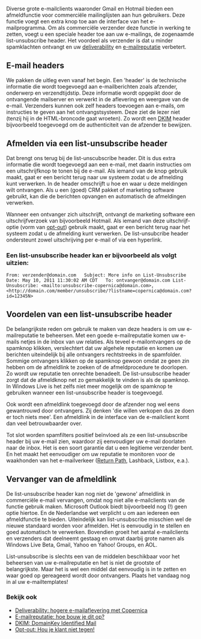 Diverse grote e-mailclients waaronder Gmail en Hotmail bieden een
afmeldfunctie voor commerciële mailinglijsten aan hun gebruikers. Deze
functie voegt een extra knop toe aan de interface van het
e-mailprogramma. Om als commerciële verzender deze functie in werking te
zetten, voegt u een speciale header toe aan uw e-mailings, de zogenaamde
list-unsubscribe header. Het voordeel als verzender is dat u minder
spamklachten ontvangt en uw
[deliverability](./deliverability-better-email-delivery-with-copernica.md "Deliverability")
en [e-mailreputatie](./how-to-build-up-your-email-reputation.md "E-mail reputatie")
verbetert.

E-mail headers
--------------

We pakken de uitleg even vanaf het begin. Een 'header' is de technische
informatie die wordt toegevoegd aan e-mailberichten zoals afzender,
onderwerp en verzendtijdstip. Deze informatie wordt opgepikt door de
ontvangende mailserver en verwerkt in de aflevering en weergave van de
e-mail. Verzenders kunnen ook zelf headers toevoegen aan e-mails, om
instructies te geven aan het ontvangstsysteem. Deze ziet de lezer niet
(tenzij hij in de HTML-broncode gaat wroeten). Zo wordt een
[DKIM](./dkim-domainkey-identified-mail.md "DKIM")
header bijvoorbeeld toegevoegd om de authenticiteit van de afzender te
bewijzen.

Afmelden via een list-unsubscribe header
----------------------------------------

Dat brengt ons terug bij de list-unscubscribe header. Dit is dus extra
informatie die wordt toegevoegd aan een e-mail, met daarin instructies
om een uitschrijfknop te tonen bij de e-mail. Als iemand van de knop
gebruik maakt, gaat er een bericht terug naar uw systeem zodat u de
afmelding kunt verwerken. In de header omschrijft u hoe en waar u deze
meldingen wilt ontvangen. Als u een (goed) CRM pakket of marketing
software gebruikt, kan die de berichten opvangen en automatisch de
afmeldingen verwerken.

Wanneer een ontvanger zich uitschrijft, ontvangt de marketing software
een uitschrijfverzoek van bijvoorbeeld Hotmail. Als iemand van deze
uitschrijf-optie (vorm van
[opt-out](./opt-out-hou-je-klant-niet-tegen.md "Opt-out"))
gebruik maakt, gaat er een bericht terug naar het systeem zodat u de
afmelding kunt verwerken. De list-unsubcribe header ondersteunt zowel
uitschrijving per e-mail of via een hyperlink.

### Een list-unsubscribe header kan er bijvoorbeeld als volgt uitzien:

`From: verzender@domain.com   Subject: More info on List-Unsubscribe   Date: May 10, 2011 11:30:02 AM CDT   To: ontvanger@domain.com List-Unsubscribe: <mailto:unsubscribe-copernica@domain.com>, <http://domain.com/member/unsubscribe/?listname=copernica@domain.com?id=12345N>`

Voordelen van een list-unsubscribe header
-----------------------------------------

De belangrijkste reden om gebruik te maken van deze headers is om uw
e-mailreputatie te beheersen. Met een goede e-mailreputatie komen uw
e-mails netjes in de inbox van uw relaties. Als teveel e-mailontvangers
op de spamknop klikken, verslechtert dat uw algehele reputatie en komen
uw berichten uiteindelijk bij alle ontvangers rechtstreeks in de
spamfolder. Sommige ontvangers klikken op de spamknop gewoon omdat ze
geen zin hebben om de afmeldlink te zoeken of de afmeldprocedure te
doorlopen. Zo wordt uw reputatie ten onrechte benadeelt. De
list-unsubscribe header zorgt dat de afmeldknop net zo gemakkelijk te
vinden is als de spamknop. In Windows Live is het zelfs niet meer
mogelijk om de spamknop te gebruiken wanneer een list-unsubscribe header
is toegevoegd.

Ook wordt een afmeldlink toegevoegd door de afzender nog wel eens
gewantrouwd door ontvangers. Zij denken 'die willen verkopen dus ze doen
er toch niets mee'. Een afmeldlink in de interface van de e-mailclient
komt dan veel betrouwbaarder over.

Tot slot worden spamfilters positief beïnvloed als ze een
list-unsubscribe header bij uw e-mail zien, waardoor zij eenvoudiger uw
e-mail doorlaten naar de inbox. Het is een soort garantie dat u een
legitieme verzender bent. En het maakt het eenvoudiger om uw reputatie
te monitoren voor de waakhonden van het e-mailverkeer ([Return
Path](./return-path-improved-deliverability-and-trust.md "Return Path"),
Lashback, Listbox, e.a.).

Vervanger van de afmeldlink
---------------------------

De list-unsubscribe header kan nog niet de 'gewone' afmeldlink in
commerciële e-mail vervangen, omdat nog niet alle e-mailclients van de
functie gebruik maken. Microsoft Outlook biedt bijvoorbeeld nog (!) geen
optie hiertoe. En de Nederlandse wet verplicht u om aan iedereen een
afmeldfunctie te bieden. Uiteindelijk kan list-unsubscribe misschien wel
de nieuwe standaard worden voor afmelden. Het is eenvoudig in te stellen
en goed automatisch te verwerken. Bovendien groeit het aantal
e-mailclients en verzenders dat deelneemt gestaag en omvat daarbij grote
namen als Windows Live Beta, Gmail, Yahoo en Yahoo! Groups, en AOL.

List-unsubscribe is slechts een van de middelen beschikbaar voor het
beheersen van uw e-mailreputatie en het is niet de grootste of
belangrijkste. Maar het is wel een middel dat eenvoudig is in te zetten
en waar goed op gereageerd wordt door ontvangers. Plaats het vandaag nog
in al uw e-mailtemplates!

### Bekijk ook

-   [Deliverability: hogere e-mailaflevering met
    Copernica](./deliverability-better-email-delivery-with-copernica.md "Deliverability: hogere e-mailaflevering met Copernica")
-   [E-mailreputatie: hoe bouw je dit
    op?](./how-to-build-up-your-email-reputation.md "E-mailreputatie: hoe bouw je dit op?")
-   [DKIM: DomainKey Identified
    Mail](./dkim-domainkey-identified-mail.md "DKIM: DomainKey Identified Mail")
-   [Opt-out: Hou je klant niet
    tegen!](./opt-out-hou-je-klant-niet-tegen.md "Opt-out: Hou je klant niet tegen!")

